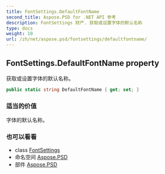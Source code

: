 ```yaml
---
title: FontSettings.DefaultFontName
second_title: Aspose.PSD for .NET API 参考
description: FontSettings 财产. 获取或设置字体的默认名称
type: docs
weight: 10
url: /zh/net/aspose.psd/fontsettings/defaultfontname/
---
```

## FontSettings.DefaultFontName property

获取或设置字体的默认名称。

```csharp
public static string DefaultFontName { get; set; }
```

### 适当的价值

字体的默认名称。

### 也可以看看

* class [FontSettings](../)
* 命名空间 [Aspose.PSD](../../fontsettings/)
* 部件 [Aspose.PSD](../../../)


